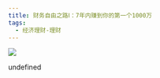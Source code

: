 ```yaml
---
title: 财务自由之路Ⅰ：7年内赚到你的第一个1000万
tags:
  - 经济理财-理财
---
```


![](https://wfqqreader-1252317822.image.myqcloud.com/cover/738/928738/s_928738.jpg)

undefined